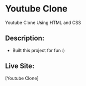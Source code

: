 # Youtube Clone

Youtube Clone Using HTML and CSS

## Description:

- Built this project for fun :)

## Live Site:

[Youtube Clone]
